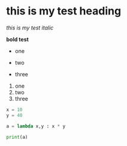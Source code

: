 # this is my test heading 

*this is my test italic*

__bold test__

<!-- U list -->
+ one
- two
* three

<!-- O list -->
1. one 
2. two
3. three

```python
x = 10
y = 40

a = lambda x,y : x * y

print(a)
```